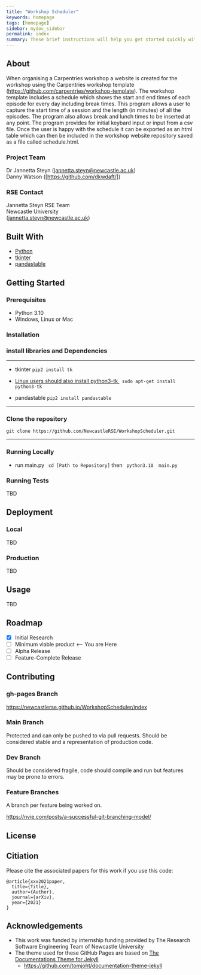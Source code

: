 ```yaml
---
title: "Workshop Scheduler"
keywords: homepage
tags: [homepage]
sidebar: mydoc_sidebar
permalink: index
summary: These brief instructions will help you get started quickly with the theme. The other topics in this help provide additional information and detail about working with other aspects of this theme and Jekyll.
---
```


## About

When organising a Carpentries workshop a website is created for the workshop using the Carpentries workshop template (https://github.com/carpentries/workshop-template). The workshop template includes a schedule which shows the start and end times of each episode for every day including break times. This program allows a user to capture the start time of a session and the length (in minutes) of all the episodes. The program also allows break and lunch times to be inserted at any point. The program provides for initial keybard input or input from a csv file. Once the user is happy with the schedule it can be exported as an html table which can then be included in the workshop website repository saved as a file called  schedule.html.

### Project Team
Dr Jannetta Steyn ([jannetta.steyn@newcastle.ac.uk](mailto:jannetta.steyn@newcastle.ac.uk))  
Danny Watson ([https://github.com/dkwdaft/])
### RSE Contact
Jannetta Steyn
RSE Team  
Newcastle University  
([jannetta.steyn@newcastle.ac.uk](mailto:jannetta.steyn@newcastle.ac.uk))  

## Built With

- [Python](https://www.python.org/) 
- [tkinter](https://docs.python.org/3/library/tkinter.html)
- [pandastable](https://pandastable.readthedocs.io/en/latest/examples.html) 
## Getting Started

### Prerequisites

* Python 3.10
* Windows, Linux or Mac

### Installation

### install libraries and Dependencies 

***

* tkinter
```pip2 install tk```

*  <u> Linux users should also install python3-tk </u>
```  sudo apt-get install python3-tk ```


* pandastable
```pip2 install pandastable```

***

### Clone the repository 

``` git clone https://github.com/NewcastleRSE/WorkshopScheduler.git ```

***

### Running Locally
* run main.py
```  cd [Path to Repository] ``` then
```  python3.10  main.py ```
### Running Tests

TBD

## Deployment

### Local

TBD

### Production

TBD
## Usage

TBD

## Roadmap

- [x] Initial Research  
- [ ] Minimum viable product <-- You are Here  
- [ ] Alpha Release  
- [ ] Feature-Complete Release  

## Contributing

### gh-pages Branch

https://newcastlerse.github.io/WorkshopScheduler/index

### Main Branch
Protected and can only be pushed to via pull requests. Should be considered stable and a representation of production code.

### Dev Branch
Should be considered fragile, code should compile and run but features may be prone to errors.

### Feature Branches
A branch per feature being worked on.

https://nvie.com/posts/a-successful-git-branching-model/

## License

## Citiation

Please cite the associated papers for this work if you use this code:

```
@article{xxx2021paper,
  title={Title},
  author={Author},
  journal={arXiv},
  year={2021}
}
```


## Acknowledgements
- This work was funded by internship funding provided by The Research Software Engineering Team of Newcastle University  
- The theme used for these GitHub Pages are based on [The Documentations Theme for Jekyll](https://jekyllthemes.io/theme/documentation)
  - https://github.com/tomjoht/documentation-theme-jekyll
